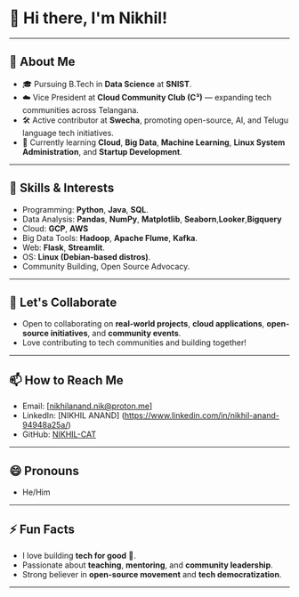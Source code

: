 # 👋 Hi there, I'm Nikhil!

---

## 👀 About Me
- 🎓 Pursuing B.Tech in **Data Science** at **SNIST**.
- ☁️ Vice President at **Cloud Community Club (C³)** — expanding tech communities across Telangana.
- 🛠️ Active contributor at **Swecha**, promoting open-source, AI, and Telugu language tech initiatives.
- 🌱 Currently learning **Cloud**, **Big Data**, **Machine Learning**, **Linux System Administration**, and **Startup Development**.


---

## 💬 Skills & Interests
- Programming: **Python**, **Java**, **SQL**.
- Data Analysis: **Pandas**, **NumPy**, **Matplotlib**, **Seaborn**,**Looker**,**Bigquery**
- Cloud: **GCP**, **AWS** 
- Big Data Tools: **Hadoop**, **Apache Flume**, **Kafka**.
- Web: **Flask**, **Streamlit**.
- OS: **Linux (Debian-based distros)**.
- Community Building, Open Source Advocacy.

---

## 🤝 Let's Collaborate
- Open to collaborating on **real-world projects**, **cloud applications**, **open-source initiatives**, and **community events**.
- Love contributing to tech communities and building together!

---

## 📫 How to Reach Me
- Email: [nikhilanand.nik@proton.me] 
- LinkedIn: [NIKHIL ANAND] (https://www.linkedin.com/in/nikhil-anand-94948a25a/)
- GitHub: [NIKHIL-CAT](https://github.com/NIKHIL-CAT)

---

## 😄 Pronouns
- He/Him

---

## ⚡ Fun Facts
- I love building **tech for good** 🌱.
- Passionate about **teaching**, **mentoring**, and **community leadership**.
- Strong believer in **open-source movement** and **tech democratization**.

---


